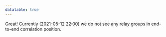 ```yaml
---
datatable: true
---
```



Great! Currently (2021-05-12 22:00) we do not see any relay groups
in end-to-end correlation position.
